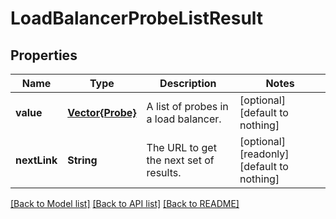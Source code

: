 # LoadBalancerProbeListResult


## Properties
Name | Type | Description | Notes
------------ | ------------- | ------------- | -------------
**value** | [**Vector{Probe}**](Probe.md) | A list of probes in a load balancer. | [optional] [default to nothing]
**nextLink** | **String** | The URL to get the next set of results. | [optional] [readonly] [default to nothing]


[[Back to Model list]](../README.md#models) [[Back to API list]](../README.md#api-endpoints) [[Back to README]](../README.md)


